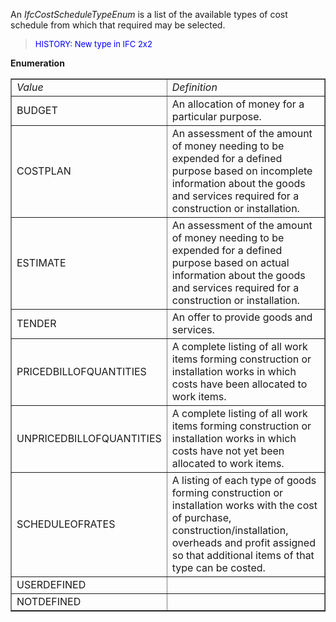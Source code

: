﻿An _IfcCostScheduleTypeEnum_ is a list of the available types of cost schedule from which that required may be selected.

> <font color="#0000FF" size="-1">HISTORY: New type in IFC
		2x2</font>

**Enumeration**

<table border="1"> 
		<tr> 
		  <td><i>Value</i></td> 
		  <td><i>Definition</i></td> 
		</tr> 
		<tr> 
		  <td>BUDGET</td> 
		  <td>An allocation of money for a particular purpose.</td> 
		</tr> 
		<tr> 
		  <td>COSTPLAN</td> 
		  <td>An assessment of the amount of money needing to be expended for a
			 defined purpose based on incomplete information about the goods and services
			 required for a construction or installation.</td> 
		</tr> 
		<tr> 
		  <td>ESTIMATE</td> 
		  <td>An assessment of the amount of money needing to be expended for a
			 defined purpose based on actual information about the goods and services
			 required for a construction or installation.</td> 
		</tr> 
		<tr> 
		  <td>TENDER</td> 
		  <td>An offer to provide goods and services.</td> 
		</tr> 
		<tr> 
		  <td>PRICEDBILLOFQUANTITIES</td> 
		  <td>A complete listing of all work items forming construction or
			 installation works in which costs have been allocated to work items.</td> 
		</tr> 
		<tr> 
		  <td>UNPRICEDBILLOFQUANTITIES</td> 
		  <td>A complete listing of all work items forming construction or
			 installation works in which costs have not yet been allocated to work
			 items.</td> 
		</tr> 
		<tr> 
		  <td>SCHEDULEOFRATES</td> 
		  <td>A listing of each type of goods forming construction or
			 installation works with the cost of purchase, construction/installation,
			 overheads and profit assigned so that additional items of that type can be
			 costed.</td> 
		</tr> 
		<tr> 
		  <td>USERDEFINED</td> 
		  <td></td> 
		</tr> 
		<tr> 
		  <td>NOTDEFINED</td> 
		  <td></td> 
		</tr> 
	 </table>
